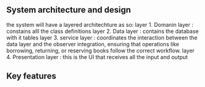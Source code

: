 ## System architecture and design
the system will have a layered architechture as so:
layer 1. Domanin layer : constains alll the class definitions
layer 2. Data layer : contains the database with it tables
layer 3. service layer :  coordinates the interaction between the data layer and the observer integration, ensuring that operations like borrowing, returning, or reserving books follow the correct workflow.
layer 4. Presentation layer : this is the UI that receives all the input and output
## Key features
